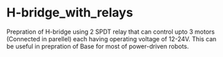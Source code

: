# H-bridge_with_relays
Prepration of H-bridge using 2 SPDT relay that can control upto 3 motors (Connected in parellel) each having operating voltage of 12-24V. This can be useful in prepration of Base for most of power-driven robots.

